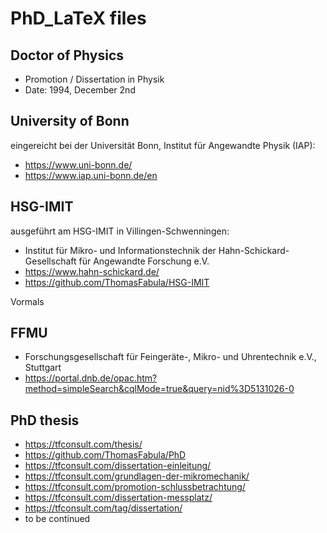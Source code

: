 # PhD_LaTeX files

## Doctor of Physics
- Promotion / Dissertation in Physik 
- Date: 1994, December 2nd 

## University of Bonn
eingereicht bei der Universität Bonn, Institut für Angewandte Physik (IAP): 
- https://www.uni-bonn.de/
- https://www.iap.uni-bonn.de/en

## HSG-IMIT
ausgeführt am HSG-IMIT in Villingen-Schwenningen: 
- Institut für Mikro- und Informationstechnik der Hahn-Schickard-Gesellschaft für Angewandte Forschung e.V. 
- https://www.hahn-schickard.de/
- https://github.com/ThomasFabula/HSG-IMIT

Vormals 

## FFMU 
- Forschungsgesellschaft für Feingeräte-, Mikro- und Uhrentechnik e.V., Stuttgart
- https://portal.dnb.de/opac.htm?method=simpleSearch&cqlMode=true&query=nid%3D5131026-0

## PhD thesis
- https://tfconsult.com/thesis/
- https://github.com/ThomasFabula/PhD
- https://tfconsult.com/dissertation-einleitung/
- https://tfconsult.com/grundlagen-der-mikromechanik/
- https://tfconsult.com/promotion-schlussbetrachtung/
- https://tfconsult.com/dissertation-messplatz/
- https://tfconsult.com/tag/dissertation/
- to be continued  

